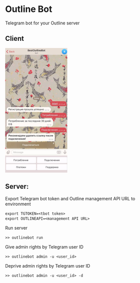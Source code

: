 # Outline Bot
Telegram bot for your Outline server

## Client
<img src="client_example.jpg" alt="client usage" width="200"/>

## Server:
Export Telegram bot token and Outline management API URL to environment
```
export TGTOKEN=<tbot token>
export OUTLINEAPI=<management API URL>
```
Run server
```
>> outlinebot run
```
Give admin rights by Telegram user ID
```
>> outlinebot admin -u <user_id>
```
Deprive admin rights by Telegram user ID
```
>> outlinebot admin -u <user_id> -d
```